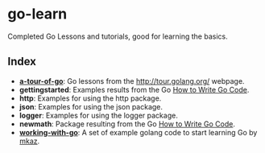 go-learn
========

Completed Go Lessons and tutorials, good for learning the basics.

Index
-----

* **[a-tour-of-go](http://tour.golang.org/)**: Go lessons from the http://tour.golang.org/ webpage.
* **gettingstarted**: Examples results from the Go [How to Write Go Code](https://golang.org/doc/code.html).
* **http**: Examples for using the http package.
* **json**: Examples for using the json package.
* **logger**: Examples for using the logger package.
* **newmath**: Package resulting from the Go [How to Write Go Code](https://golang.org/doc/code.html).
* **[working-with-go](https://github.com/mkaz/working-with-go)**: A set of example golang code to start learning Go by [mkaz](http://github.com/mkaz/).
